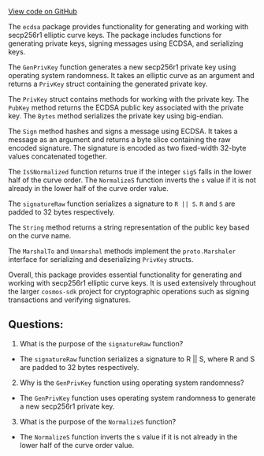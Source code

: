 [View code on GitHub](https://github.com/cosmos/cosmos-sdk/blob/main/crypto/keys/internal/ecdsa/privkey.go)

The `ecdsa` package provides functionality for generating and working with secp256r1 elliptic curve keys. The package includes functions for generating private keys, signing messages using ECDSA, and serializing keys.

The `GenPrivKey` function generates a new secp256r1 private key using operating system randomness. It takes an elliptic curve as an argument and returns a `PrivKey` struct containing the generated private key.

The `PrivKey` struct contains methods for working with the private key. The `PubKey` method returns the ECDSA public key associated with the private key. The `Bytes` method serializes the private key using big-endian.

The `Sign` method hashes and signs a message using ECDSA. It takes a message as an argument and returns a byte slice containing the raw encoded signature. The signature is encoded as two fixed-width 32-byte values concatenated together.

The `IsSNormalized` function returns true if the integer `sigS` falls in the lower half of the curve order. The `NormalizeS` function inverts the `s` value if it is not already in the lower half of the curve order value.

The `signatureRaw` function serializes a signature to `R || S`. `R` and `S` are padded to 32 bytes respectively.

The `String` method returns a string representation of the public key based on the curve name.

The `MarshalTo` and `Unmarshal` methods implement the `proto.Marshaler` interface for serializing and deserializing `PrivKey` structs.

Overall, this package provides essential functionality for generating and working with secp256r1 elliptic curve keys. It is used extensively throughout the larger `cosmos-sdk` project for cryptographic operations such as signing transactions and verifying signatures.
## Questions: 
 1. What is the purpose of the `signatureRaw` function?
- The `signatureRaw` function serializes a signature to R || S, where R and S are padded to 32 bytes respectively.

2. Why is the `GenPrivKey` function using operating system randomness?
- The `GenPrivKey` function uses operating system randomness to generate a new secp256r1 private key.

3. What is the purpose of the `NormalizeS` function?
- The `NormalizeS` function inverts the s value if it is not already in the lower half of the curve order value.